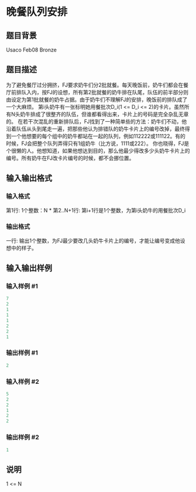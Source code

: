 # 晚餐队列安排

## 题目背景

Usaco Feb08 Bronze

## 题目描述

为了避免餐厅过分拥挤，FJ要求奶牛们分2批就餐。每天晚饭前，奶牛们都会在餐厅前排队入内，按FJ的设想，所有第2批就餐的奶牛排在队尾，队伍的前半部分则由设定为第1批就餐的奶牛占据。由于奶牛们不理解FJ的安排，晚饭前的排队成了一个大麻烦。 第i头奶牛有一张标明她用餐批次D\_i(1 <= D\_i <= 2)的卡片。虽然所有N头奶牛排成了很整齐的队伍，但谁都看得出来，卡片上的号码是完全杂乱无章的。 在若干次混乱的重新排队后，FJ找到了一种简单些的方法：奶牛们不动，他沿着队伍从头到尾走一遍，把那些他认为排错队的奶牛卡片上的编号改掉，最终得到一个他想要的每个组中的奶牛都站在一起的队列，例如112222或111122。有的时候，FJ会把整个队列弄得只有1组奶牛（比方说，1111或222）。 你也晓得，FJ是个很懒的人。他想知道，如果他想达到目的，那么他最少得改多少头奶牛卡片上的编号。所有奶牛在FJ改卡片编号的时候，都不会挪位置。

## 输入输出格式

### 输入格式

第1行: 1个整数：N \* 第2..N+1行: 第i+1行是1个整数，为第i头奶牛的用餐批次D\_i

### 输出格式

一行: 输出1个整数，为FJ最少要改几头奶牛卡片上的编号，才能让编号变成他设想中的样子。

## 输入输出样例

### 输入样例 #1

```cpp
7
2
1
1
1
2
2
1
```


### 输出样例 #1

```cpp
2
```


### 输入样例 #2

```cpp
5
2
2
1
2
2
```


### 输出样例 #2

```cpp
1
```


## 说明

1 <= N 

